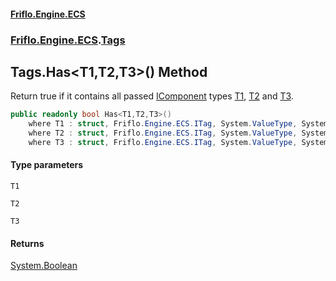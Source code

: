 #### [Friflo.Engine.ECS](index.md#'index')
### [Friflo.Engine.ECS](Friflo.Engine.ECS.md#'Friflo.Engine.ECS').[Tags](Tags.md#'Friflo.Engine.ECS.Tags')

## Tags.Has<T1,T2,T3>() Method

Return true if it contains all passed [IComponent](IComponent.md#'Friflo.Engine.ECS.IComponent') types
[T1](Tags.Has_T1,T2,T3_().md#Friflo.Engine.ECS.Tags.Has_T1,T2,T3_().T1#'Friflo.Engine.ECS.Tags.Has<T1,T2,T3>().T1'), [T2](Tags.Has_T1,T2,T3_().md#Friflo.Engine.ECS.Tags.Has_T1,T2,T3_().T2#'Friflo.Engine.ECS.Tags.Has<T1,T2,T3>().T2') and [T3](Tags.Has_T1,T2,T3_().md#Friflo.Engine.ECS.Tags.Has_T1,T2,T3_().T3#'Friflo.Engine.ECS.Tags.Has<T1,T2,T3>().T3').

```csharp
public readonly bool Has<T1,T2,T3>()
    where T1 : struct, Friflo.Engine.ECS.ITag, System.ValueType, System.ValueType
    where T2 : struct, Friflo.Engine.ECS.ITag, System.ValueType, System.ValueType
    where T3 : struct, Friflo.Engine.ECS.ITag, System.ValueType, System.ValueType;
```
#### Type parameters

<a name='Friflo.Engine.ECS.Tags.Has_T1,T2,T3_().T1'></a>

`T1`

<a name='Friflo.Engine.ECS.Tags.Has_T1,T2,T3_().T2'></a>

`T2`

<a name='Friflo.Engine.ECS.Tags.Has_T1,T2,T3_().T3'></a>

`T3`

#### Returns
[System.Boolean](https://docs.microsoft.com/en-us/dotnet/api/System.Boolean#'System.Boolean')